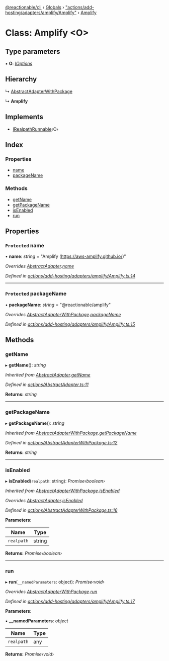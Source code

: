 [@reactionable/cli](../README.md) › [Globals](../globals.md) › ["actions/add-hosting/adapters/amplify/Amplify"](../modules/_actions_add_hosting_adapters_amplify_amplify_.md) › [Amplify](_actions_add_hosting_adapters_amplify_amplify_.amplify.md)

# Class: Amplify <**O**>

## Type parameters

▪ **O**: *[IOptions](../modules/_actions_irunnable_.md#ioptions)*

## Hierarchy

  ↳ [AbstractAdapterWithPackage](_actions_abstractadapterwithpackage_.abstractadapterwithpackage.md)

  ↳ **Amplify**

## Implements

* [IRealpathRunnable](../interfaces/_actions_irealpathrunnable_.irealpathrunnable.md)‹O›

## Index

### Properties

* [name](_actions_add_hosting_adapters_amplify_amplify_.amplify.md#protected-name)
* [packageName](_actions_add_hosting_adapters_amplify_amplify_.amplify.md#protected-packagename)

### Methods

* [getName](_actions_add_hosting_adapters_amplify_amplify_.amplify.md#getname)
* [getPackageName](_actions_add_hosting_adapters_amplify_amplify_.amplify.md#getpackagename)
* [isEnabled](_actions_add_hosting_adapters_amplify_amplify_.amplify.md#isenabled)
* [run](_actions_add_hosting_adapters_amplify_amplify_.amplify.md#run)

## Properties

### `Protected` name

• **name**: *string* = "Amplify (https://aws-amplify.github.io/)"

*Overrides [AbstractAdapter](_actions_abstractadapter_.abstractadapter.md).[name](_actions_abstractadapter_.abstractadapter.md#protected-abstract-name)*

*Defined in [actions/add-hosting/adapters/amplify/Amplify.ts:14](https://github.com/neilime/reactionable-cli/blob/d0401b5/src/actions/add-hosting/adapters/amplify/Amplify.ts#L14)*

___

### `Protected` packageName

• **packageName**: *string* = "@reactionable/amplify"

*Overrides [AbstractAdapterWithPackage](_actions_abstractadapterwithpackage_.abstractadapterwithpackage.md).[packageName](_actions_abstractadapterwithpackage_.abstractadapterwithpackage.md#protected-abstract-packagename)*

*Defined in [actions/add-hosting/adapters/amplify/Amplify.ts:15](https://github.com/neilime/reactionable-cli/blob/d0401b5/src/actions/add-hosting/adapters/amplify/Amplify.ts#L15)*

## Methods

###  getName

▸ **getName**(): *string*

*Inherited from [AbstractAdapter](_actions_abstractadapter_.abstractadapter.md).[getName](_actions_abstractadapter_.abstractadapter.md#getname)*

*Defined in [actions/AbstractAdapter.ts:11](https://github.com/neilime/reactionable-cli/blob/d0401b5/src/actions/AbstractAdapter.ts#L11)*

**Returns:** *string*

___

###  getPackageName

▸ **getPackageName**(): *string*

*Inherited from [AbstractAdapterWithPackage](_actions_abstractadapterwithpackage_.abstractadapterwithpackage.md).[getPackageName](_actions_abstractadapterwithpackage_.abstractadapterwithpackage.md#getpackagename)*

*Defined in [actions/AbstractAdapterWithPackage.ts:12](https://github.com/neilime/reactionable-cli/blob/d0401b5/src/actions/AbstractAdapterWithPackage.ts#L12)*

**Returns:** *string*

___

###  isEnabled

▸ **isEnabled**(`realpath`: string): *Promise‹boolean›*

*Inherited from [AbstractAdapterWithPackage](_actions_abstractadapterwithpackage_.abstractadapterwithpackage.md).[isEnabled](_actions_abstractadapterwithpackage_.abstractadapterwithpackage.md#isenabled)*

*Overrides [AbstractAdapter](_actions_abstractadapter_.abstractadapter.md).[isEnabled](_actions_abstractadapter_.abstractadapter.md#abstract-isenabled)*

*Defined in [actions/AbstractAdapterWithPackage.ts:16](https://github.com/neilime/reactionable-cli/blob/d0401b5/src/actions/AbstractAdapterWithPackage.ts#L16)*

**Parameters:**

Name | Type |
------ | ------ |
`realpath` | string |

**Returns:** *Promise‹boolean›*

___

###  run

▸ **run**(`__namedParameters`: object): *Promise‹void›*

*Overrides [AbstractAdapterWithPackage](_actions_abstractadapterwithpackage_.abstractadapterwithpackage.md).[run](_actions_abstractadapterwithpackage_.abstractadapterwithpackage.md#run)*

*Defined in [actions/add-hosting/adapters/amplify/Amplify.ts:17](https://github.com/neilime/reactionable-cli/blob/d0401b5/src/actions/add-hosting/adapters/amplify/Amplify.ts#L17)*

**Parameters:**

▪ **__namedParameters**: *object*

Name | Type |
------ | ------ |
`realpath` | any |

**Returns:** *Promise‹void›*
